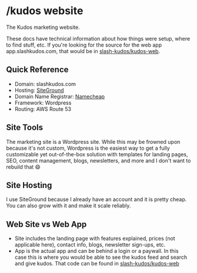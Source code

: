 # /kudos website

The Kudos marketing website.

These docs have technical information about how things were setup, where to find stuff, etc. If you're looking for the source for the web app app.slashkudos.com, that would be in [slash-kudos/kudos-web].

## Quick Reference

- Domain: slashkudos.com
- Hosting: [SiteGround]
- Domain Name Registrar: [Namecheap]
- Framework: Wordpress
- Routing: AWS Route 53

## Site Tools

The marketing site is a Wordpress site. While this may be frowned upon because it's not custom, Wordpress is the easiest way to get a fully customizable yet out-of-the-box solution with templates for landing pages, SEO, content management, blogs, newsletters, and more and I don't want to rebuild that 😄

## Site Hosting

I use SiteGround because I already have an account and it is pretty cheap. You can also grow with it and make it scale reliably.

## Web Site vs Web App

- Site includes the landing page with features explained, prices (not applicable here), contact info, blogs, newsletter sign-ups, etc.
- App is the actual app and can be behind a login or a paywall. In this case this is where you would be able to see the kudos feed and search and give kudos. That code can be found in [slash-kudos/kudos-web]

<!-- Links -->
[slash-kudos/kudos-web]: https://github.com/slash-kudos/kudos-web
[SiteGround]: https://my.siteground.com/websites/list/S3duelpYZ0pJUT09
[Namecheap]: https://www.namecheap.com/
